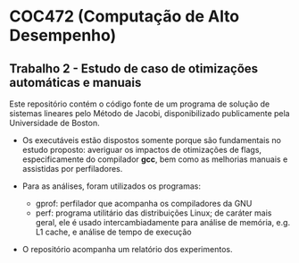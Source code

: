 # COC472 (Computação de Alto Desempenho)

## Trabalho 2 - Estudo de caso de otimizações automáticas e manuais

Este repositório contém o código fonte de um programa de solução de sistemas lineares pelo Método de Jacobi, disponibilizado publicamente pela Universidade de Boston.

- Os executáveis estão dispostos somente porque são fundamentais no estudo proposto: averiguar os impactos de otimizações de flags, especificamente do compilador **gcc**, bem como as melhorias manuais e assistidas por perfiladores.

- Para as análises, foram utilizados os programas:

  - gprof: perfilador que acompanha os compiladores da GNU
  - perf: programa utilitário das distribuições Linux; de caráter mais geral, ele é usado intercambiadamente para análise de memória, e.g. L1 cache, e análise de tempo de execução

- O repositório acompanha um relatório dos experimentos.
